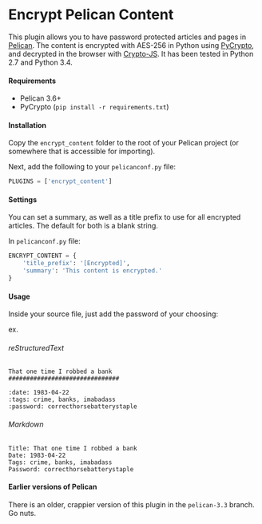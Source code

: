 Encrypt Pelican Content
===============

This plugin allows you to have password protected articles and pages in [Pelican](http://docs.getpelican.com/). The 
content is encrypted with AES-256 in Python using [PyCrypto](https://www.dlitz.net/software/pycrypto/), and 
decrypted in the browser with [Crypto-JS](https://code.google.com/p/crypto-js/). It has been tested in Python 2.7 
and Python 3.4.

#### Requirements

- Pelican 3.6+
- PyCrypto (`pip install -r requirements.txt`)

#### Installation

Copy the `encrypt_content` folder to the root of your Pelican project (or somewhere that is accessible for importing). 

Next, add the following to your `pelicanconf.py` file:

```python
PLUGINS = ['encrypt_content']
```

#### Settings

You can set a summary, as well as a title prefix to use for all encrypted articles. The default for both is a 
blank string.

In  `pelicanconf.py` file:

```python
ENCRYPT_CONTENT = {
    'title_prefix': '[Encrypted]',
    'summary': 'This content is encrypted.'
}
```

#### Usage

Inside your source file, just add the password of your choosing:

ex.

###### reStructuredText

    That one time I robbed a bank 
    ###############################

    :date: 1983-04-22
    :tags: crime, banks, imabadass
    :password: correcthorsebatterystaple


###### Markdown

    Title: That one time I robbed a bank
    Date: 1983-04-22
    Tags: crime, banks, imabadass
    Password: correcthorsebatterystaple


#### Earlier versions of Pelican

There is an older, crappier version of this plugin in the `pelican-3.3` branch. Go nuts.
